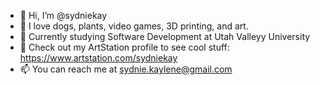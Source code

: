 - 👋 Hi, I’m @sydniekay
- 👀 I love dogs, plants, video games, 3D printing, and art.
- 🌱 Currently studying Software Development at Utah Valleyy University
- 🎨 Check out my ArtStation profile to see cool stuff: https://www.artstation.com/sydniekay
- 📫 You can reach me at sydnie.kaylene@gmail.com

<!---
sydniekay/sydniekay is a ✨ special ✨ repository because its `README.md` (this file) appears on your GitHub profile.
You can click the Preview link to take a look at your changes.
--->
